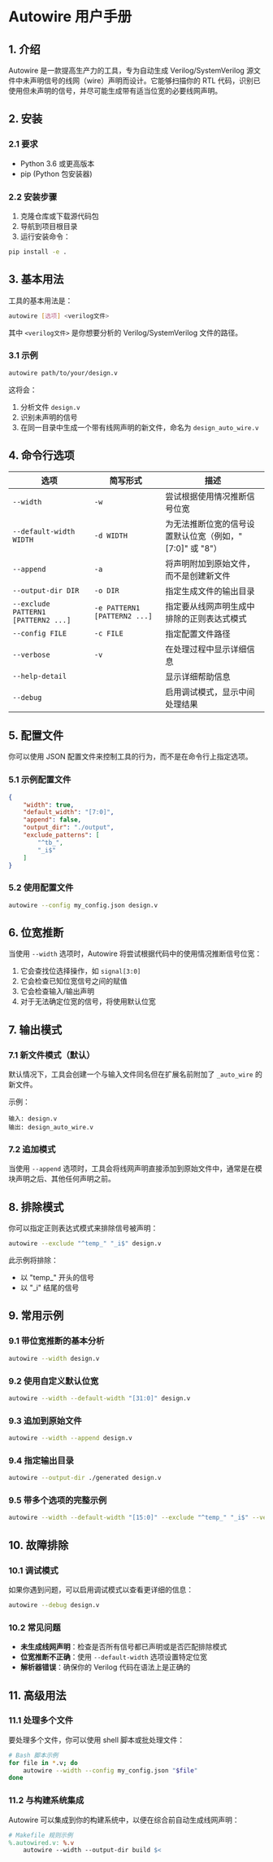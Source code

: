 # Autowire 用户手册

## 1. 介绍

Autowire 是一款提高生产力的工具，专为自动生成 Verilog/SystemVerilog 源文件中未声明信号的线网（wire）声明而设计。它能够扫描你的 RTL 代码，识别已使用但未声明的信号，并尽可能生成带有适当位宽的必要线网声明。

## 2. 安装

### 2.1 要求

- Python 3.6 或更高版本
- pip (Python 包安装器)

### 2.2 安装步骤

1. 克隆仓库或下载源代码包
2. 导航到项目根目录
3. 运行安装命令：

```bash
pip install -e .
```

## 3. 基本用法

工具的基本用法是：

```bash
autowire [选项] <verilog文件>
```

其中 `<verilog文件>` 是你想要分析的 Verilog/SystemVerilog 文件的路径。

### 3.1 示例

```bash
autowire path/to/your/design.v
```

这将会：
1. 分析文件 `design.v`
2. 识别未声明的信号
3. 在同一目录中生成一个带有线网声明的新文件，命名为 `design_auto_wire.v`

## 4. 命令行选项

| 选项 | 简写形式 | 描述 |
|--------|------------|-------------|
| `--width` | `-w` | 尝试根据使用情况推断信号位宽 |
| `--default-width WIDTH` | `-d WIDTH` | 为无法推断位宽的信号设置默认位宽（例如，"[7:0]" 或 "8"） |
| `--append` | `-a` | 将声明附加到原始文件，而不是创建新文件 |
| `--output-dir DIR` | `-o DIR` | 指定生成文件的输出目录 |
| `--exclude PATTERN1 [PATTERN2 ...]` | `-e PATTERN1 [PATTERN2 ...]` | 指定要从线网声明生成中排除的正则表达式模式 |
| `--config FILE` | `-c FILE` | 指定配置文件路径 |
| `--verbose` | `-v` | 在处理过程中显示详细信息 |
| `--help-detail` | | 显示详细帮助信息 |
| `--debug` | | 启用调试模式，显示中间处理结果 |

## 5. 配置文件

你可以使用 JSON 配置文件来控制工具的行为，而不是在命令行上指定选项。

### 5.1 示例配置文件

```json
{
    "width": true,
    "default_width": "[7:0]",
    "append": false,
    "output_dir": "./output",
    "exclude_patterns": [
        "^tb_",
        "_i$"
    ]
}
```

### 5.2 使用配置文件

```bash
autowire --config my_config.json design.v
```

## 6. 位宽推断

当使用 `--width` 选项时，Autowire 将尝试根据代码中的使用情况推断信号位宽：

1. 它会查找位选择操作，如 `signal[3:0]`
2. 它会检查已知位宽信号之间的赋值
3. 它会检查输入/输出声明
4. 对于无法确定位宽的信号，将使用默认位宽

## 7. 输出模式

### 7.1 新文件模式（默认）

默认情况下，工具会创建一个与输入文件同名但在扩展名前附加了 `_auto_wire` 的新文件。

示例：
```
输入: design.v
输出: design_auto_wire.v
```

### 7.2 追加模式

当使用 `--append` 选项时，工具会将线网声明直接添加到原始文件中，通常是在模块声明之后、其他任何声明之前。

## 8. 排除模式

你可以指定正则表达式模式来排除信号被声明：

```bash
autowire --exclude "^temp_" "_i$" design.v
```

此示例将排除：
- 以 "temp_" 开头的信号
- 以 "_i" 结尾的信号

## 9. 常用示例

### 9.1 带位宽推断的基本分析

```bash
autowire --width design.v
```

### 9.2 使用自定义默认位宽

```bash
autowire --width --default-width "[31:0]" design.v
```

### 9.3 追加到原始文件

```bash
autowire --width --append design.v
```

### 9.4 指定输出目录

```bash
autowire --output-dir ./generated design.v
```

### 9.5 带多个选项的完整示例

```bash
autowire --width --default-width "[15:0]" --exclude "^temp_" "_i$" --verbose --output-dir ./output design.v
```

## 10. 故障排除

### 10.1 调试模式

如果你遇到问题，可以启用调试模式以查看更详细的信息：

```bash
autowire --debug design.v
```

### 10.2 常见问题

- **未生成线网声明**：检查是否所有信号都已声明或是否匹配排除模式
- **位宽推断不正确**：使用 `--default-width` 选项设置特定位宽
- **解析器错误**：确保你的 Verilog 代码在语法上是正确的

## 11. 高级用法

### 11.1 处理多个文件

要处理多个文件，你可以使用 shell 脚本或批处理文件：

```bash
# Bash 脚本示例
for file in *.v; do
    autowire --width --config my_config.json "$file"
done
```

### 11.2 与构建系统集成

Autowire 可以集成到你的构建系统中，以便在综合前自动生成线网声明：

```makefile
# Makefile 规则示例
%.autowired.v: %.v
	autowire --width --output-dir build $<
``` 